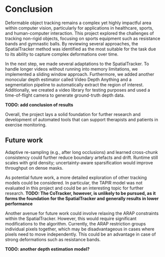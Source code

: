 # Conclusion

Deformable object tracking remains a complex yet highly impactful area within computer vision, particularly for applications in healthcare, sports, and human-computer interaction. This project explored the challenges of tracking non-rigid objects, focusing on sports equipment such as resistance bands and gymnastic balls. By reviewing several approaches, the SpatialTracker method was identified as the most suitable for the task due to its ability to capture complex deformations over time.

In the next step, we made several adaptations to the SpatialTracker. To handle longer videos without running into memory limitations, we implemented a sliding window approach. Furthermore, we added another monocular depth estimator called Video Depth Anything and a segmentation pipeline to automatically extract the region of interest. Additionally, we created a video library for testing purposes and used a time-of-flight camera to generate ground-truth depth data.

**TODO: add conclusion of results**

Overall, the project lays a solid foundation for further research and development of automated tools that can support therapists and patients in exercise monitoring.

## Future work

Adaptive re-sampling (e.g., after long occlusions) and learned cross-chunk consistency could further reduce boundary artefacts and drift. Runtime still scales with grid density; uncertainty-aware sparsification would improve throughput on dense masks.

As potential future work, a more detailed exploration of other tracking models could be considered. In particular, the TAPIR model was not evaluated in this project and could be an interesting topic for further research. **TODO: The CoTracker, however, is unlikely to be pursued, as it forms the foundation for the SpatialTracker and generally results in lower performance**

Another avenue for future work could involve relaxing the ARAP constraints within the SpatialTracker. However, this would require significant modifications to the algorithm. Currently, the ARAP restriction groups individual pixels together, which may be disadvantageous in cases where pixels need to move independently. This could be an advantage in case of strong deformations such as resistance bands.

**TODO: another depth estimation model?**
